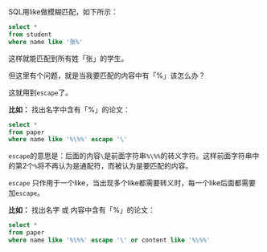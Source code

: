 SQL用like做模糊匹配，如下所示：

```sql
select *
from student
where name like '张%'
```

这样就能匹配到所有姓「张」的学生。

但这里有个问题，就是当我要匹配的内容中有「%」该怎么办？

这就用到`escape`了。

**比如：** 找出名字中含有「%」的论文：

```sql
select *
from paper
where name like '%\%%' escape '\'
```

`escape`的意思是：后面的内容`\`是前面字符串`%\%%`的转义字符。这样前面字符串中的第2个`%`将不再认为是通配符，而被认为是要匹配的内容。

`escape` 只作用于一个like，当出现多个like都需要转义时，每一个like后面都需要加`escape`。

**比如：** 找出名字 或 内容中含有「%」的论文：

```sql
select *
from paper
where name like '%\%%' escape '\' or content like '%\%%'
```

